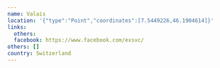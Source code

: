 ```yaml
---
name: Valais
location: '{"type":"Point","coordinates":[7.5449226,46.1904614]}'
links:
  others: 
  facebook: https://www.facebook.com/exsvc/
others: []
country: Switzerland
---
```

